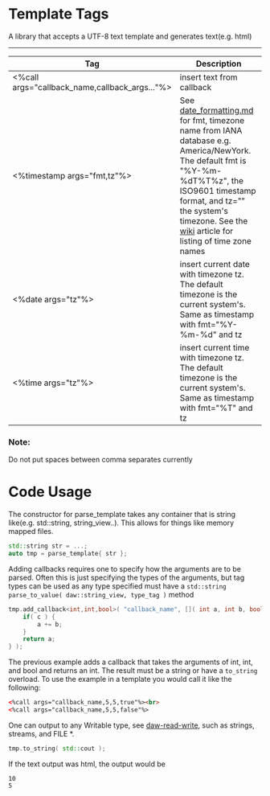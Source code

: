 # Template Tags

A library that accepts a UTF-8 text template and generates text(e.g. html)

--------------
|Tag|Description|
|---|-----------|
|<%call args="callback_name,callback_args..."%>|insert text from callback|
|<%timestamp args="fmt,tz"%>|See [date_formatting.md](date_formatting.md) for fmt, timezone name from IANA database e.g. America/NewYork. The default fmt is "%Y-%m-%dT%T%z", the ISO9601 timestamp format, and tz="" the system's timezone.  See the [wiki](https://en.wikipedia.org/wiki/List_of_tz_database_time_zones) article for listing of time zone names|
|<%date args="tz"%>|insert current date with timezone tz. The default timezone is the current system's.  Same as timestamp with fmt="%Y-%m-%d" and tz|
|<%time args="tz"%>|insert current time with timezone tz.  The default timezone is the current system's. Same as timestamp with fmt="%T" and tz|

### Note:
Do not put spaces between comma separates currently


# Code Usage

The constructor for parse_template takes any container that is string like(e.g. std::string, string_view..).  This allows for things like memory mapped files.

``` C++
std::string str = ...;
auto tmp = parse_template{ str };
```

Adding callbacks requires one to specify how the arguments are to be parsed.  Often this is just specifying the types of the arguments, but tag types can be used as any type specified must have a ``` std::string parse_to_value( daw::string_view, type_tag ) ``` method

``` C++
tmp.add_callback<int,int,bool>( "callback_name", []( int a, int b, bool c ) {
	if( c ) {
		a += b;
	}
	return a;
} );
```

The previous example adds a callback that takes the arguments of int, int, and bool and returns an int.  The result must be a string or have a ``` to_string ``` overload. To use the example in a template you would call it like the following:

``` html
<%call args="callback_name,5,5,true"%><br>
<%call args="callback_name,5,5,false"%>
```

One can output to any Writable type, see [daw-read-write](https://github.com/beached/daw_read_write), such as strings, streams, and FILE *.

```cpp
tmp.to_string( std::cout );
```

If the text output was html, the output would be

```
10
5
```
